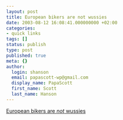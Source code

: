 ```yaml
---
layout: post
title: European bikers are not wussies
date: 2003-08-12 16:08:41.000000000 +02:00
categories:
- quick links
tags: []
status: publish
type: post
published: true
meta: {}
author:
  login: shanson
  email: papascott-wp@gmail.com
  display_name: PapaScott
  first_name: Scott
  last_name: Hanson
---
```

<p><a title="An answer to Steven den Beste's Harley Davidson post" href="http://windsofchange.net/archives/003907.html">European bikers are <em>not</em> wussies</a></p>

